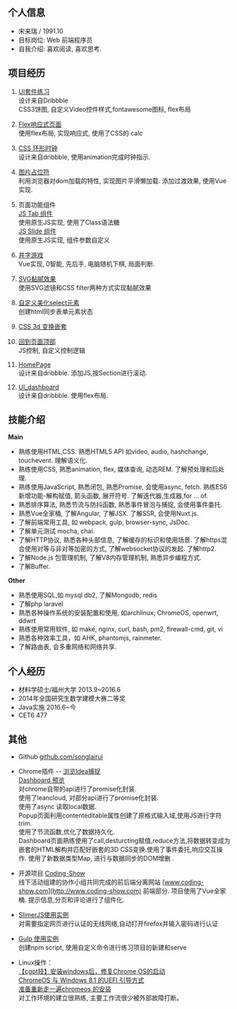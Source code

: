 ## 个人信息  
- 宋来瑞 / 1991.10 
- 目标岗位: Web 前端程序员
- 自我介绍: 喜欢阅读, 喜欢思考. 

## 项目经历

1. [UI套件练习](https://songlairui.github.io/Combo-the-road/1_practise_ui)  
设计来自Dribbble  
CSS3饼图, 自定义Video控件样式,fontawesome图标, flex布局  

2. [Flex响应式页面](https://songlairui.github.io/Practices-Demos/Exercises/style/responsive/index.html)  
使用flex布局, 实现响应式, 使用了CSS的 calc  

3. [CSS 环形时钟](https://songlairui.github.io/Combo-the-road/5_clock_ani)  
设计来自dribbble, 使用animation完成时钟指示.   

4. [图片占位符](https://songlairui.github.io/Combo-the-road/6_img_placeholder)  
利用浏览器对dom加载的特性, 实现图片平滑懒加载. 
添加过渡效果, 使用Vue实现. 

5. 页面功能组件  
[JS Tab 组件](https://songlairui.github.io/Combo-the-road/16_js_component/)  
使用原生JS实现, 使用了Class语法糖  
[JS Slide 组件](https://songlairui.github.io/Combo-the-road/16_js_component/slide.html)  
使用原生JS实现, 组件参数自定义  

6. [井字游戏](https://github.com/songlairui/Practices-Demos/blob/master/t2vue/src/components/play/game1.vue)  
Vue实现,  0智能, 先后手, 电脑随机下棋, 局面判断.   

7. [SVG黏腻效果](https://songlairui.github.io/Combo-the-road/3_svg_ani/)  
使用SVG滤镜和CSS filter两种方式实现黏腻效果  

8. [自定义美化select元素](https://songlairui.github.io/Combo-the-road/8_custome_select)  
创建html同步表单元素状态

9. [CSS 3d 变换嵌套](https://songlairui.github.io/Combo-the-road/12_css3d/index.html)  

10. [回到页面顶部](https://songlairui.github.io/Combo-the-road/7_scroll2top/)  
JS控制, 自定义控制逻辑  

11. [HomePage](https://songlairui.github.io/Combo-the-road/17_home_page/dribbble1.html)  
设计来自dribbble. 添加JS,按Section进行滚动.   

12. [UI_dashboard](https://songlairui.github.io/Combo-the-road/19_ui_dashboard/)  
设计来自dribbble. 使用flex布局. 

## 技能介绍   

**Main**
- 熟练使用HTML,CSS. 熟悉HTML5 API 如video, audio, hashchange, touchevent. 理解语义化. 
- 熟练使用CSS, 熟悉animation, flex, 媒体查询, 动态REM. 了解预处理和后处理. 
- 熟练使用JavaScript, 熟悉闭包, 熟悉Promise, 会使用async, fetch. 熟练ES6新增功能-解构赋值, 箭头函数, 展开符号. 了解迭代器,生成器,for ... of.
- 熟悉排序算法, 熟悉节流与防抖函数, 熟悉事件冒泡与捕捉, 会使用事件委托.
- 熟悉Vue全家桶, 了解Angular, 了解JSX. 了解SSR, 会使用Nuxt.js.
- 了解前端常用工具, 如 webpack, gulp, browser-sync, JsDoc.
- 了解单元测试 mocha, chai.
- 了解HTTP协议, 熟悉各种头部信息, 了解缓存的标识和使用场景. 了解https混合使用对等与非对等加密的方式, 了解websocket协议的发起. 了解http2. 
- 了解Node.js 包管理机制, 了解V8内存管理机制, 熟悉异步编程方式. 
- 了解Buffer. 

**Other**
- 熟悉使用SQL,如 mysql db2, 了解Mongodb, redis
- 了解php laravel
- 熟悉各种操作系统的安装配置和使用, 如archlinux, ChromeOS, openwrt, ddwrt  
- 熟练使用常用软件, 如  make, nginx, curl, bash, pm2, firewall-cmd, git, vi
- 熟悉各种效率工具，如 AHK, phantomjs, rainmeter.
- 了解路由表, 会多重网络和网络共享. 

## 个人经历  

- 材料学硕士/福州大学 2013.9~2016.6
- 2014年全国研究生数学建模大赛二等奖  
- Java实施  2016.6~今
- CET6 477

## 其他  

 - Github [github.com/songlairui](https://github.com/songlairui)

 - Chrome插件 -- [浏览Idea捕捉](https://github.com/songlairui/CaptureBehavior)  
 [Dashboard 预览](https://songlairui.github.io/CaptureBehavior/src/dashboard.html)  
 对chrome自带的api进行了promise化封装.   
 使用了leancloud, 对部分api进行了promise化封装.   
 使用了async 读取local数据.   
 Popup页面利用contenteditable属性创建了原格式输入域,使用JS进行字符trim.  
 使用了节流函数,优化了数据持久化.  
 Dashboard页面熟练使用了call,desturcting赋值,reduce方法,将数据转变成为嵌套的HTML解构并匹配好嵌套的3D CSS变换.使用了事件委托,响应交互操作. 
 使用了新数据类型Map, 进行与数据同步的DOM增删 .   

 - 开源项目 [Coding-Show](https://github.com/HackerValley/Coding-Show-vue)  
 线下活动组建的协作小组共同完成的前后端分离网站 [www.coding-show.com](http://www.coding-show.com) 前端部分. 项目使用了Vue全家桶. 提示信息,分页和评论进行了组件化. 

 - [SlimerJS使用实例](https://songlairui.github.io/Combo-the-road/14_auth_js/)  
 对需要指定网页进行认证的无线网络,自动打开firefox并输入密码进行认证  

 - [Gulp 使用实例](https://github.com/songlairui/Combo-the-road)  
 创建npm script, 使用自定义命令进行练习项目的新建和serve

 - Linux操作：  
[【cgpt技】安装windows后，修复Chrome OS的启动](http://tieba.baidu.com/p/3633924546?pid=65549761855&cid=0#65549761855)  
[ChromeOS 与 Windows 8.1 的UEFI 引导方式](http://tieba.baidu.com/p/3857206874?pid=70582146746&cid=0#70582146746)  
[准备重新走一遍chromeos 的安装](http://tieba.baidu.com/p/3848206643?pid=70373436712&cid=0#70373436712)  
对工作环境的建立很熟练, 主要工作流很少被外部故障打断。